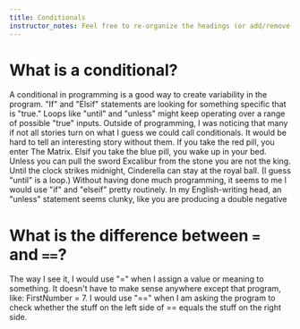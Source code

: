 ```yaml
---
title: Conditionals
instructor_notes: Feel free to re-organize the headings (or add/remove headings) below. We included the headings for your benefit, but it's 100% fine if you want to write your responses in some different structure.
---
```


# What is a conditional?

A conditional in programming is a good way to create variability in the program. "If" and "Elsif" statements are looking for something specific that is "true." Loops like "until" and "unless" might keep operating over a range of possible "true" inputs. Outside of programming, I was noticing that many if not all stories turn on what I guess we could call conditionals. 
It would be hard to tell an interesting story without them.
If you take the red pill, you enter The Matrix. Elsif you take the blue pill, you wake up in your bed.
Unless you can pull the sword Excalibur from the stone you are not the king.
Until the clock strikes midnight, Cinderella can stay at the royal ball. (I guess "until" is a loop.)
Without having done much programming, it seems to me I would use "if" and "elseif" pretty routinely. In my English-writing head, an "unless" statement seems clunky, like you are producing a double negative


# What is the difference between `=` and `==`?

The way I see it, I would use "=" when I assign a value or meaning to something. It doesn't have to make sense anywhere except that program, like: FirstNumber = 7.
I would use "==" when I am asking the program to check whether the stuff on the left side of == equals the stuff on the right side.